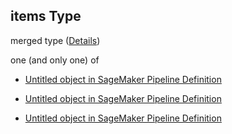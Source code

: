 ## items Type

merged type ([Details](pipeline-definition-definitions-conditionstep-properties-arguments-properties-conditions-items.md))

one (and only one) of

*   [Untitled object in SageMaker Pipeline Definition](pipeline-definition-definitions-binarycondition.md "check type definition")

*   [Untitled object in SageMaker Pipeline Definition](pipeline-definition-definitions-incondition.md "check type definition")

*   [Untitled object in SageMaker Pipeline Definition](pipeline-definition-definitions-orcondition.md "check type definition")
